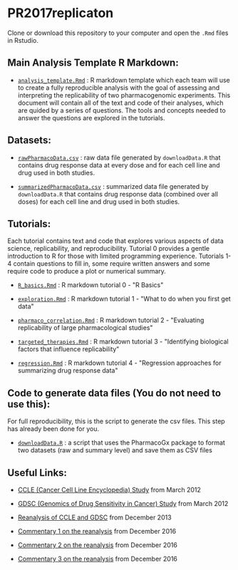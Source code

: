 # PR2017replicaton

Clone or download this repository to your computer and open the `.Rmd` files in Rstudio.

## Main Analysis Template R Markdown:

* [`analysis_template.Rmd`](https://github.com/areyesq89/PR2017replicaton/blob/master/analysis_template.Rmd) : R markdown template which each team will use to create a fully reproducible analysis with the goal of assessing and interpreting the replicability of two pharmacogenomic experiments. This document will contain all of the text and code of their analyses, which are quided by a series of questions. The tools and concepts needed to answer the questions are explored in the tutorials.

## Datasets:

* [`rawPharmacoData.csv`](https://github.com/areyesq89/PR2017replicaton/blob/master/rawPharmacoData.csv) : raw data file generated by `downloadData.R` that contains drug response data at every dose and for each cell line and drug used in both studies. 

* [`summarizedPharmacoData.csv`](https://github.com/areyesq89/PR2017replicaton/blob/master/summarizedPharmacoData.csv) : summarized data file generated by `downloadData.R` that contains drug response data (combined over all doses) for each cell line and drug used in both studies.

## Tutorials:
Each tutorial contains text and code that explores various aspects of data science, replicability, and reproducibility. Tutorial 0 provides a gentle introduction to R for those with limited programming experience. Tutorials 1-4 contain questions to fill in, some require written answers and some require code to produce a plot or numerical summary.

* [`R_basics.Rmd`](https://github.com/areyesq89/PR2017replicaton/blob/master/R_basics.Rmd) : R markdown tutorial 0 - "R Basics"

* [`exploration.Rmd`](https://github.com/areyesq89/PR2017replicaton/blob/master/exploration.Rmd) : R markdown tutorial 1 - "What to do when you first get data"

* [`pharmaco_correlation.Rmd`](https://github.com/areyesq89/PR2017replicaton/blob/master/pharmaco_correlation.Rmd) : R markdown tutorial 2 - "Evaluating replicability of large pharmacological studies"

* [`targeted_therapies.Rmd`](https://github.com/areyesq89/PR2017replicaton/blob/master/targeted_therapies.Rmd) : R markdown tutorial 3 - "Identifying biological factors that influence replicability"

* [`regression.Rmd`](https://github.com/areyesq89/PR2017replicaton/blob/master/regression.Rmd) : R markdown tutorial 4 - "Regression approaches for summarizing drug response data"

## Code to generate data files (You do not need to use this):

For full reproducibility, this is the script to generate the csv files. This step has already been done for you.

* [`downloadData.R`](https://github.com/areyesq89/PR2017replicaton/blob/master/downloadData.R) : a script that uses the PharmacoGx package to format two datasets (raw and summary level) and save them as CSV files 

## Useful Links:

* [CCLE (Cancer Cell Line Encyclopedia) Study](https://www.ncbi.nlm.nih.gov/pubmed/22460905) from March 2012

* [GDSC (Genomics of Drug Sensitivity in Cancer) Study](https://www.ncbi.nlm.nih.gov/pubmed/22460902) from March 2012

* [Reanalysis of CCLE and GDSC](https://www.ncbi.nlm.nih.gov/pubmed/24284626) from December 2013

* [Commentary 1 on the reanalysis](https://www.ncbi.nlm.nih.gov/pubmed/27905415) from December 2016

* [Commentary 2 on the reanalysis](https://www.ncbi.nlm.nih.gov/pubmed/27905421) from December 2016

* [Commentary 3 on the reanalysis](http://www.nature.com/nature/journal/v540/n7631/full/nature20580.html) from December 2016
